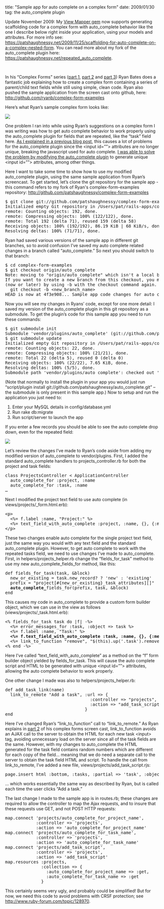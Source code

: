 title: "Sample app for auto complete on a complex form"
date: 2009/01/30
tag: the auto_complete plugin

<p>Update November 2009: My <a href ="https://patshaughnessy.net/view_mapper">View Mapper gem</a> now supports generating scaffolding code for a complex form with auto_complete behavior like the one I describe below right inside your application, using your models and attributes. For more info see: <a href ="https://patshaughnessy.net/2009/11/25/scaffolding-for-auto-complete-on-a-complex-nested-form">https://patshaughnessy.net/2009/11/25/scaffolding-for-auto-complete-on-a-complex-nested-form</a>.
You can read more about my fork of the auto_complete plugin here: <a href ="https://patshaughnessy.net/repeated_auto_complete">https://patshaughnessy.net/repeated_auto_complete</a>.</p>
<p>&nbsp;</p>
<p>In his &ldquo;Complex Forms&rdquo; series (<a href="http://railscasts.com/episodes/73">part 1</a>, <a href="http://railscasts.com/episodes/74">part 2</a> and <a href="http://railscasts.com/episodes/75">part 3</a>) Ryan Bates does a fantastic job explaining how to create a complex form containing a series of parent/child text fields while still using simple, clean code. Ryan also pushed the sample application from the screen cast onto github, here: <a href="http://github.com/ryanb/complex-form-examples">http://github.com/ryanb/complex-form-examples</a></p>
<p>Here&rsquo;s what Ryan&rsquo;s sample complex form looks like:</p>
<p><img src="https://patshaughnessy.net/assets/2009/1/30/sample.png"></p>
<p>One problem I ran into while using Ryan&rsquo;s suggestions on a complex form I was writing was how to get auto complete behavior to work properly using the auto_complete plugin for fields that are repeated, like the &ldquo;task&rdquo; field here. <a href="https://patshaughnessy.net/2008/10/21/autocomplete-plugin-doesn-t-work-for-repeated-fields">As I explained in a previous blog post</a>, this causes a lot of problems for the auto_complete plugin since the &lt;input id=&rdquo;&rdquo;&gt; attributes are no longer unique, breaking the javascript used for auto complete. <a href="https://patshaughnessy.net/2009/1/30/repeated_auto_complete-changes-merged-into-auto_complete">I was able to solve the problem by modifying the auto_complete plugin</a> to generate unique &lt;input id=&rdquo;&rdquo;&gt; attributes, among other things.</p>
<p>Here I want to take some time to show how to use my modified auto_complete plugin, using the same sample application from Ryan&rsquo;s screencast. To get started, let&rsquo;s clone the git repository for the sample app - this command refers to my fork of Ryan's complex-form-examples repository: <a href="http://github.com/patshaughnessy/complex-form-examples">http://github.com/patshaughnessy/complex-form-examples</a></p>
<pre>$ git clone git://github.com/patshaughnessy/complex-form-examples.git
Initialized empty Git repository in /Users/pat/rails-apps/complex-form-examples/.git/
remote: Counting objects: 192, done.
remote: Compressing objects: 100% (122/122), done.
remote: Total 192 (delta 71), reused 159 (delta 58)
Receiving objects: 100% (192/192), 86.19 KiB | 68 KiB/s, done.
Resolving deltas: 100% (71/71), done.</pre>
<p>Ryan had saved various versions of the sample app in different git branches, so to avoid confusion I&rsquo;ve saved my auto complete related changes in a branch called &ldquo;auto_complete.&rdquo; So next you should switch to that branch:</p>
<pre>$ cd complex-form-examples
$ git checkout origin/auto_complete
Note: moving to &quot;origin/auto_complete&quot; which isn&#x27;t a local branch
If you want to create a new branch from this checkout, you may do so
(now or later) by using -b with the checkout command again. Example:
  git checkout -b &lt;new_branch_name&gt;
HEAD is now at 4f3e908... Sample app code changes for auto_complete</pre>
<p>Now you will see my changes in Ryans&rsquo; code, except for one more detail: I saved my version of the auto_complete plugin in this git repository as a submodule. To get the plugin&rsquo;s code for this sample app you need to run these commands:</p>
<pre>$ git submodule init
Submodule &#x27;vendor/plugins/auto_complete&#x27; (git://github.com/patshaughnessy/auto_complete.git) registered for path &#x27;vendor/plugins/auto_complete&#x27;
$ git submodule update
Initialized empty Git repository in /Users/pat/rails-apps/complex-form-examples/vendor/plugins/auto_complete/.git/
remote: Counting objects: 22, done.
remote: Compressing objects: 100% (21/21), done.
remote: Total 22 (delta 5), reused 0 (delta 0)
Receiving objects: 100% (22/22), 7.65 KiB, done.
Resolving deltas: 100% (5/5), done.
Submodule path &#x27;vendor/plugins/auto_complete&#x27;: checked out &#x27;0814a25a754a235c5cf6f7a258fa405059a5ca6f&#x27;</pre>
<p>(Note that normally to install the plugin in your app you would just run “script/plugin install git://github.com/patshaughnessy/auto_complete.git” – the submodule is only present in this sample app.) Now to setup and run the application you just need to:
  <ol>
    <li>Enter your MySQL details in config/database.yml</li>
    <li>Run rake db:migrate</li>
    <li>Run script/server to launch the app</li>
  </ol>
</p>  
<p>If you enter a few records you should be able to see the auto complete drop down, even for the repeated field:</p>
<p><img src="https://patshaughnessy.net/assets/2009/1/30/sample_auto_complete.png"></p>
<p>Let&rsquo;s review the changes I&rsquo;ve made to Ryan&rsquo;s code aside from adding my modified version of auto_complete to vendor/plugins. First, I added the standard auto_complete handlers to projects_controller.rb for both the project and task fields:</p>
<pre>class ProjectsController &lt; ApplicationController
  auto_complete_for :project, :name
  auto_complete_for :task, :name
&hellip;</pre>
<p>Next I modified the project text field to use auto complete (in views/projects/_form.html.erb):</p>
<pre>&lt;p&gt;
  &lt;%= f.label :name, &quot;Project:&quot; %&gt;
  &lt;%= text_field_with_auto_complete :project, :name, {}, {:method =&gt; :get } %&gt;
&lt;/p&gt;</pre>
<p>These two changes enable auto complete for the single project text field, just the same way you would with any text field and the standard auto_complete plugin. However, to get auto complete to work with the repeated tasks field, we need to use changes I&rsquo;ve made to auto_complete. First, in helpers/projects_helper.rb change the &ldquo;fields_for_task&rdquo; method to use my new auto_complete_fields_for method, like this:</p>
<pre>def fields_for_task(task, &amp;block)
  new_or_existing = task.new_record? ? &#x27;new&#x27; : &#x27;existing&#x27;
  prefix = &quot;project[#{new_or_existing}_task_attributes][]&quot;
  <b>auto_complete_</b>fields_for(prefix, task, &amp;block)
end</pre>
<p>This causes my code in auto_complete to provide a custom form builder object, which we can use in the view as follows (views/projects/_task.html.erb):</p>
<pre>&lt;% fields_for_task task do |f| -%&gt;
  &lt;%= error_messages_for :task, :object =&gt; task %&gt;
  &lt;%= f.label :name, &quot;Task:&quot; %&gt;
  <b>&lt;%= f.text_field_with_auto_complete :task, :name, {}, {:method =&gt; :get } %&gt;</b>
  &lt;%= link_to_function &quot;remove&quot;, &quot;$(this).up(&#x27;.task&#x27;).remove()&quot; %&gt;
&lt;% end -%&gt;</pre>
<p>Here I&rsquo;ve called &ldquo;text_field_with_auto_complete&rdquo; as a method on the &ldquo;f&rdquo; form builder object yielded by fields_for_task. This will cause the auto complete script and HTML to be generated with unique &lt;input id=&rdquo;&rdquo;&gt; attributes, allowing the auto complete behavior to work properly.</p>
<p>One other change I made was also to helpers/projects_helper.rb:</p>
<pre>def add_task_link(name)
  link_to_remote &quot;Add a task&quot;, :url =&gt; {
                                 :controller =&gt; &quot;projects&quot;,
                                 :action =&gt; &quot;add_task_script&quot;
                               }
end</pre>
<p>Here I&rsquo;ve changed Ryan&rsquo;s &ldquo;link_to_function&rdquo; call to &ldquo;link_to_remote.&rdquo; As Ryan explains in <a href="http://railscasts.com/episodes/74">part 2</a> of his complex forms screen cast, link_to_function avoids an AJAX call to the server to obtain the HTML for each new task &lt;input&gt; tag, avoiding unnecessary load on the server since all of the task fields are the same. However, with my changes to auto_complete the HTML generated for the task field contains random numbers which are different for each copy of the field&hellip; meaning that we do need a separate call to the server to obtain the task field HTML and script. To handle the call from link_to_remote, I&rsquo;ve added a new file, views/projects/add_task_script.rjs:</p>
<pre>page.insert_html :bottom, :tasks, :partial =&gt; &#x27;task&#x27;, :object =&gt; Task.new</pre>
<p>&hellip; which works essentially the same way as described by Ryan, but is called each time the user clicks &ldquo;Add a task.&rdquo;</p>
<p>The last change I made to the sample app is in routes.rb; these changes are required to allow the controller to map the Ajax requests, and to insure that these requests use GET, and not POST HTTP requests:</p>
<pre>map.connect 'projects/auto_complete_for_project_name',
            :controller => 'projects',
            :action => 'auto_complete_for_project_name'
map.connect 'projects/auto_complete_for_task_name',
            :controller => 'projects',
            :action => 'auto_complete_for_task_name'
map.connect 'projects/add_task_script',
            :controller => 'projects',
            :action => 'add_task_script'
map.resources :projects,
              :collection => {
                :auto_complete_for_project_name => :get,
                :auto_complete_for_task_name => :get
              }</pre>
<p>This certainly seems very ugly, and probably could be simplified! But for now, we need this code to avoid problems with CRSF protection; see <a href="http://www.ruby-forum.com/topic/128970">http://www.ruby-forum.com/topic/128970</a>.</p>

